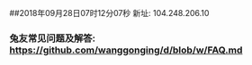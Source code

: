 ##2018年09月28日07时12分07秒 新址: 104.248.206.10
### 兔友常见问题及解答: https://github.com/wanggonging/d/blob/w/FAQ.md
